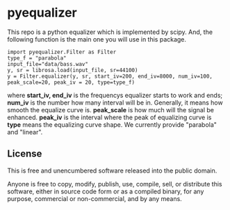 pyequalizer
=======================

This repo is a python equalizer which is implemented by scipy.
And, the following function is the main one you will use in this package. 
```
import pyequalizer.Filter as Filter
type_f = "parabola"
input_file="data/bass.wav"
y, sr = librosa.load(input_file, sr=44100)
y = Filter.equalizer(y, sr, start_iv=200, end_iv=8000, num_iv=100, peak_scale=20, peak_iv = 20, type=type_f)
```
where **start_iv, end_iv** is the frequencys equalizer starts to work and ends;
**num_iv** is the number how many interval will be in. Generally, it means how smooth the equalize curve is.
**peak_scale** is how much will the signal be enhanced.
**peak_iv** is the interval where the peak of equalizing curve is
**type** means the equalizing curve shape. We currently provide "parabola" and "linear".

License
-------

This is free and unencumbered software released into the public domain.

Anyone is free to copy, modify, publish, use, compile, sell, or
distribute this software, either in source code form or as a compiled
binary, for any purpose, commercial or non-commercial, and by any means.

